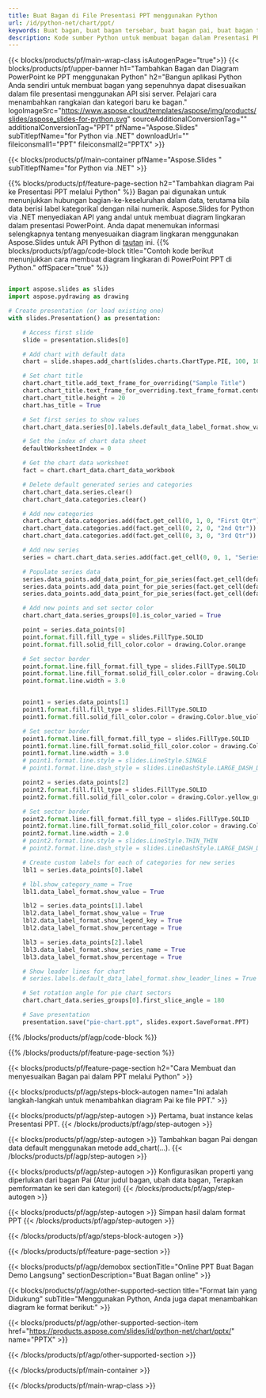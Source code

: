 ```yaml
---
title: Buat Bagan di File Presentasi PPT menggunakan Python
url: /id/python-net/chart/ppt/
keywords: Buat bagan, buat bagan tersebar, buat bagan pai, buat bagan treemap, buat bagan stok, buat bagan kotak dan kumis, buat bagan histogram, buat bagan corong, bagan sunburst, bagan multikategori, presentasi PowerPoint, Python
description: Kode sumber Python untuk membuat bagan dalam Presentasi PPT.
---
```


{{< blocks/products/pf/main-wrap-class isAutogenPage="true">}}
{{< blocks/products/pf/upper-banner h1="Tambahkan Bagan dan Diagram PowerPoint ke PPT menggunakan Python" h2="Bangun aplikasi Python Anda sendiri untuk membuat bagan yang sepenuhnya dapat disesuaikan dalam file presentasi menggunakan API sisi server. Pelajari cara menambahkan rangkaian dan kategori baru ke bagan." logoImageSrc="https://www.aspose.cloud/templates/aspose/img/products/slides/aspose_slides-for-python.svg" sourceAdditionalConversionTag="" additionalConversionTag="PPT" pfName="Aspose.Slides" subTitlepfName="for Python via .NET" downloadUrl="" fileiconsmall1="PPT" fileiconsmall2="PPTX" >}}

{{< blocks/products/pf/main-container pfName="Aspose.Slides " subTitlepfName="for Python via .NET" >}}

{{% blocks/products/pf/feature-page-section  h2="Tambahkan diagram Pai ke Presentasi PPT melalui Python" %}}
Bagan pai digunakan untuk menunjukkan hubungan bagian-ke-keseluruhan dalam data, terutama bila data berisi label kategorikal dengan nilai numerik. Aspose.Slides for Python via .NET menyediakan API yang andal untuk membuat diagram lingkaran dalam presentasi PowerPoint. Anda dapat menemukan informasi selengkapnya tentang menyesuaikan diagram lingkaran menggunakan Aspose.Slides untuk API Python di [tautan](https://docs.aspose.com/slides/python-net/pie-chart/) ini.
{{% blocks/products/pf/agp/code-block title="Contoh kode berikut menunjukkan cara membuat diagram lingkaran di PowerPoint PPT di Python." offSpacer="true" %}}

```py

import aspose.slides as slides
import aspose.pydrawing as drawing

# Create presentation (or load existing one) 
with slides.Presentation() as presentation:

    # Access first slide
    slide = presentation.slides[0]

    # Add chart with default data
    chart = slide.shapes.add_chart(slides.charts.ChartType.PIE, 100, 100, 400, 400)

    # Set chart title
    chart.chart_title.add_text_frame_for_overriding("Sample Title")
    chart.chart_title.text_frame_for_overriding.text_frame_format.center_text = slides.NullableBool(True)
    chart.chart_title.height = 20
    chart.has_title = True

    # Set first series to show values
    chart.chart_data.series[0].labels.default_data_label_format.show_value = True

    # Set the index of chart data sheet
    defaultWorksheetIndex = 0

    # Get the chart data worksheet
    fact = chart.chart_data.chart_data_workbook

    # Delete default generated series and categories
    chart.chart_data.series.clear()
    chart.chart_data.categories.clear()

    # Add new categories
    chart.chart_data.categories.add(fact.get_cell(0, 1, 0, "First Qtr"))
    chart.chart_data.categories.add(fact.get_cell(0, 2, 0, "2nd Qtr"))
    chart.chart_data.categories.add(fact.get_cell(0, 3, 0, "3rd Qtr"))

    # Add new series
    series = chart.chart_data.series.add(fact.get_cell(0, 0, 1, "Series 1"), chart.type)

    # Populate series data
    series.data_points.add_data_point_for_pie_series(fact.get_cell(defaultWorksheetIndex, 1, 1, 20))
    series.data_points.add_data_point_for_pie_series(fact.get_cell(defaultWorksheetIndex, 2, 1, 50))
    series.data_points.add_data_point_for_pie_series(fact.get_cell(defaultWorksheetIndex, 3, 1, 30))

    # Add new points and set sector color
    chart.chart_data.series_groups[0].is_color_varied = True

    point = series.data_points[0]
    point.format.fill.fill_type = slides.FillType.SOLID
    point.format.fill.solid_fill_color.color = drawing.Color.orange

    # Set sector border
    point.format.line.fill_format.fill_type = slides.FillType.SOLID
    point.format.line.fill_format.solid_fill_color.color = drawing.Color.gray
    point.format.line.width = 3.0


    point1 = series.data_points[1]
    point1.format.fill.fill_type = slides.FillType.SOLID
    point1.format.fill.solid_fill_color.color = drawing.Color.blue_violet

    # Set sector border
    point1.format.line.fill_format.fill_type = slides.FillType.SOLID
    point1.format.line.fill_format.solid_fill_color.color = drawing.Color.blue
    point1.format.line.width = 3.0
    # point1.format.line.style = slides.LineStyle.SINGLE
    # point1.format.line.dash_style = slides.LineDashStyle.LARGE_DASH_DOT

    point2 = series.data_points[2]
    point2.format.fill.fill_type = slides.FillType.SOLID
    point2.format.fill.solid_fill_color.color = drawing.Color.yellow_green

    # Set sector border
    point2.format.line.fill_format.fill_type = slides.FillType.SOLID
    point2.format.line.fill_format.solid_fill_color.color = drawing.Color.red
    point2.format.line.width = 2.0
    # point2.format.line.style = slides.LineStyle.THIN_THIN
    # point2.format.line.dash_style = slides.LineDashStyle.LARGE_DASH_DOT_DOT

    # Create custom labels for each of categories for new series
    lbl1 = series.data_points[0].label

    # lbl.show_category_name = True
    lbl1.data_label_format.show_value = True

    lbl2 = series.data_points[1].label
    lbl2.data_label_format.show_value = True
    lbl2.data_label_format.show_legend_key = True
    lbl2.data_label_format.show_percentage = True

    lbl3 = series.data_points[2].label
    lbl3.data_label_format.show_series_name = True
    lbl3.data_label_format.show_percentage = True

    # Show leader lines for chart
    # series.labels.default_data_label_format.show_leader_lines = True

    # Set rotation angle for pie chart sectors
    chart.chart_data.series_groups[0].first_slice_angle = 180

    # Save presentation
    presentation.save("pie-chart.ppt", slides.export.SaveFormat.PPT)

```

{{% /blocks/products/pf/agp/code-block %}}

{{% /blocks/products/pf/feature-page-section %}}

{{< blocks/products/pf/feature-page-section  h2="Cara Membuat dan menyesuaikan Bagan pai dalam PPT melalui Python" >}}

{{< blocks/products/pf/agp/steps-block-autogen name="Ini adalah langkah-langkah untuk menambahkan diagram Pai ke file PPT." >}}

{{< blocks/products/pf/agp/step-autogen >}}
Pertama, buat instance kelas Presentasi PPT.
{{< /blocks/products/pf/agp/step-autogen >}}

{{< blocks/products/pf/agp/step-autogen >}}
Tambahkan bagan Pai dengan data default menggunakan metode add_chart(...).
{{< /blocks/products/pf/agp/step-autogen >}}

{{< blocks/products/pf/agp/step-autogen >}}
Konfigurasikan properti yang diperlukan dari bagan Pai (Atur judul bagan, ubah data bagan, Terapkan pemformatan ke seri dan kategori)
{{< /blocks/products/pf/agp/step-autogen >}}

{{< blocks/products/pf/agp/step-autogen >}}
Simpan hasil dalam format PPT
{{< /blocks/products/pf/agp/step-autogen >}}

{{< /blocks/products/pf/agp/steps-block-autogen >}}

{{< /blocks/products/pf/feature-page-section >}}

{{< blocks/products/pf/agp/demobox sectionTitle="Online PPT Buat Bagan Demo Langsung" sectionDescription="Buat Bagan online" >}}

{{< blocks/products/pf/agp/other-supported-section title="Format lain yang Didukung" subTitle="Menggunakan Python, Anda juga dapat menambahkan diagram ke format berikut:" >}}

{{< blocks/products/pf/agp/other-supported-section-item href="https://products.aspose.com/slides/id/python-net/chart/pptx/" name="PPTX" >}}


{{< /blocks/products/pf/agp/other-supported-section >}}

{{< /blocks/products/pf/main-container >}}
    
{{< /blocks/products/pf/main-wrap-class >}}